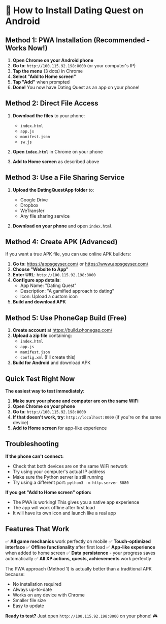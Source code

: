 # 📱 How to Install Dating Quest on Android

## Method 1: PWA Installation (Recommended - Works Now!)

1. **Open Chrome on your Android phone**
2. **Go to**: `http://100.115.92.198:8000` (or your computer's IP)
3. **Tap the menu** (3 dots) in Chrome
4. **Select "Add to Home screen"**
5. **Tap "Add"** when prompted
6. **Done!** You now have Dating Quest as an app on your phone!

## Method 2: Direct File Access

1. **Download the files** to your phone:
   - `index.html`
   - `app.js`
   - `manifest.json`
   - `sw.js`

2. **Open `index.html`** in Chrome on your phone
3. **Add to Home screen** as described above

## Method 3: Use a File Sharing Service

1. **Upload the DatingQuestApp folder** to:
   - Google Drive
   - Dropbox
   - WeTransfer
   - Any file sharing service

2. **Download on your phone** and open `index.html`

## Method 4: Create APK (Advanced)

If you want a true APK file, you can use online APK builders:

1. **Go to**: https://appsgeyser.com/ or https://www.appsgeyser.com/
2. **Choose "Website to App"**
3. **Enter URL**: `http://100.115.92.198:8000`
4. **Configure app details**:
   - App Name: "Dating Quest"
   - Description: "A gamified approach to dating"
   - Icon: Upload a custom icon
5. **Build and download APK**

## Method 5: Use PhoneGap Build (Free)

1. **Create account** at https://build.phonegap.com/
2. **Upload a zip file** containing:
   - `index.html`
   - `app.js`
   - `manifest.json`
   - `config.xml` (I'll create this)
3. **Build for Android** and download APK

## Quick Test Right Now

**The easiest way to test immediately:**

1. **Make sure your phone and computer are on the same WiFi**
2. **Open Chrome on your phone**
3. **Go to**: `http://100.115.92.198:8000`
4. **If that doesn't work, try**: `http://localhost:8000` (if you're on the same device)
5. **Add to Home screen** for app-like experience

## Troubleshooting

**If the phone can't connect:**
- Check that both devices are on the same WiFi network
- Try using your computer's actual IP address
- Make sure the Python server is still running
- Try using a different port: `python3 -m http.server 8080`

**If you get "Add to Home screen" option:**
- The PWA is working! This gives you a native app experience
- The app will work offline after first load
- It will have its own icon and launch like a real app

## Features That Work

✅ **All game mechanics** work perfectly on mobile
✅ **Touch-optimized interface** 
✅ **Offline functionality** after first load
✅ **App-like experience** when added to home screen
✅ **Data persistence** - your progress saves automatically
✅ **All XP actions, quests, achievements** work perfectly

The PWA approach (Method 1) is actually better than a traditional APK because:
- No installation required
- Always up-to-date
- Works on any device with Chrome
- Smaller file size
- Easy to update

**Ready to test?** Just open `http://100.115.92.198:8000` on your phone! 🎮
